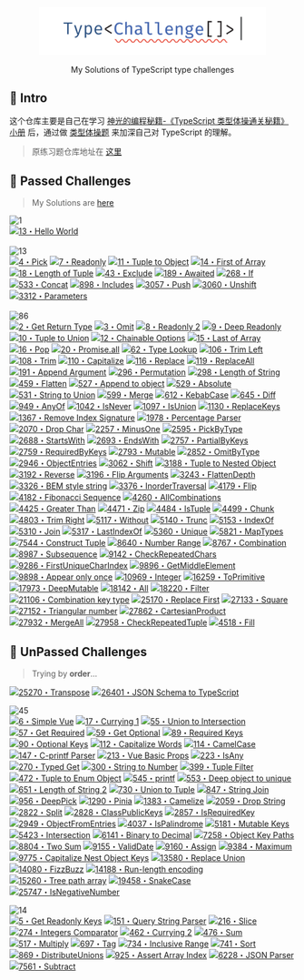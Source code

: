 <p align='center'>
  <img src='./screenshots/logo.svg' width='400'/>
</p>

<p align='center'>My Solutions of TypeScript type challenges</p>

## 🎈 Intro
这个仓库主要是自己在学习 [神光的编程秘籍-《TypeScript 类型体操通关秘籍》小册](https://juejin.cn/book/7047524421182947366?enter_from=course_center&utm_source=course_center) 后，通过做 [类型体操题](https://github.com/type-challenges/type-challenges) 来加深自己对 TypeScript 的理解。

> 原练习题仓库地址在 [这里](https://github.com/type-challenges/type-challenges)

## 🥳 Passed Challenges
> My Solutions are [here](https://github.com/stevenaces/FE-Steven/tree/master/TypeScript/tdl-ts/type-challenges) 

<!--challenges-start-->
<img src="https://img.shields.io/badge/warm--up-1-teal" alt="1"/><br><a href="https://github.com/type-challenges/type-challenges/blob/main/questions/00013-warm-hello-world/README.md" target="_blank">
<img src="https://img.shields.io/badge/-13%E3%83%BBHello%20World-teal" alt="13・Hello World"/></a>
<br><br>
<img src="https://img.shields.io/badge/easy-13-7aad0c" alt="13"/>
<br><a href="https://github.com/type-challenges/type-challenges/blob/main/questions/00004-easy-pick/README.md" target="_blank"><img src="https://img.shields.io/badge/-4%E3%83%BBPick-7aad0c" alt="4・Pick"/></a> 
<a href="https://github.com/type-challenges/type-challenges/blob/main/questions/00007-easy-readonly/README.md" target="_blank"><img src="https://img.shields.io/badge/-7%E3%83%BBReadonly-7aad0c" alt="7・Readonly"/></a> 
<a href="https://github.com/type-challenges/type-challenges/blob/main/questions/00011-easy-tuple-to-object/README.md" target="_blank"><img src="https://img.shields.io/badge/-11%E3%83%BBTuple%20to%20Object-7aad0c" alt="11・Tuple to Object"/></a>
<a href="https://github.com/type-challenges/type-challenges/blob/main/questions/00014-easy-first/README.md" target="_blank"><img src="https://img.shields.io/badge/-14%E3%83%BBFirst%20of%20Array-7aad0c" alt="14・First of Array"/></a> 
<a href="https://github.com/type-challenges/type-challenges/blob/main/questions/00018-easy-tuple-length/README.md" target="_blank"><img src="https://img.shields.io/badge/-18%E3%83%BBLength%20of%20Tuple-7aad0c" alt="18・Length of Tuple"/></a> 
<a href="https://github.com/type-challenges/type-challenges/blob/main/questions/00043-easy-exclude/README.md" target="_blank"><img src="https://img.shields.io/badge/-43%E3%83%BBExclude-7aad0c" alt="43・Exclude"/></a> 
<a href="https://github.com/type-challenges/type-challenges/blob/main/questions/00189-easy-awaited/README.md" target="_blank"><img src="https://img.shields.io/badge/-189%E3%83%BBAwaited-7aad0c" alt="189・Awaited"/></a> 
<a href="https://github.com/type-challenges/type-challenges/blob/main/questions/00268-easy-if/README.md" target="_blank"><img src="https://img.shields.io/badge/-268%E3%83%BBIf-7aad0c" alt="268・If"/></a> 
<a href="https://github.com/type-challenges/type-challenges/blob/main/questions/00533-easy-concat/README.md" target="_blank"><img src="https://img.shields.io/badge/-533%E3%83%BBConcat-7aad0c" alt="533・Concat"/></a> 
<a href="https://github.com/type-challenges/type-challenges/blob/main/questions/00898-easy-includes/README.md" target="_blank"><img src="https://img.shields.io/badge/-898%E3%83%BBIncludes-7aad0c" alt="898・Includes"/></a> 
<a href="https://github.com/type-challenges/type-challenges/blob/main/questions/03057-easy-push/README.md" target="_blank"><img src="https://img.shields.io/badge/-3057%E3%83%BBPush-7aad0c" alt="3057・Push"/></a> 
<a href="https://github.com/type-challenges/type-challenges/blob/main/questions/03060-easy-unshift/README.md" target="_blank"><img src="https://img.shields.io/badge/-3060%E3%83%BBUnshift-7aad0c" alt="3060・Unshift"/></a> 
<a href="https://github.com/type-challenges/type-challenges/blob/main/questions/03312-easy-parameters/README.md" target="_blank"><img src="https://img.shields.io/badge/-3312%E3%83%BBParameters-7aad0c" alt="3312・Parameters"/></a> <br><br><img src="https://img.shields.io/badge/medium-86-d9901a" alt="86"/><br>
<a href="https://github.com/type-challenges/type-challenges/blob/main/questions/00002-medium-return-type/README.md" target="_blank"><img src="https://img.shields.io/badge/-2%E3%83%BBGet%20Return%20Type-d9901a" alt="2・Get Return Type"/></a>
<a href="https://github.com/type-challenges/type-challenges/blob/main/questions/00003-medium-omit/README.md" target="_blank"><img src="https://img.shields.io/badge/-3%E3%83%BBOmit-d9901a" alt="3・Omit"/></a> 
<a href="https://github.com/type-challenges/type-challenges/blob/main/questions/00008-medium-readonly-2/README.md" target="_blank"><img src="https://img.shields.io/badge/-8%E3%83%BBReadonly%202-d9901a" alt="8・Readonly 2"/></a>
<a href="https://github.com/type-challenges/type-challenges/blob/main/questions/00009-medium-deep-readonly/README.md" target="_blank"><img src="https://img.shields.io/badge/-9%E3%83%BBDeep%20Readonly-d9901a" alt="9・Deep Readonly"/></a>
<a href="https://github.com/type-challenges/type-challenges/blob/main/questions/00010-medium-tuple-to-union/README.md" target="_blank"><img src="https://img.shields.io/badge/-10%E3%83%BBTuple%20to%20Union-d9901a" alt="10・Tuple to Union"/></a> 
<a href="https://github.com/type-challenges/type-challenges/blob/main/questions/00012-medium-chainable-options/README.md" target="_blank"><img src="https://img.shields.io/badge/-12%E3%83%BBChainable%20Options-d9901a" alt="12・Chainable Options"/></a>
<a href="https://github.com/type-challenges/type-challenges/blob/main/questions/00015-medium-last/README.md" target="_blank"><img src="https://img.shields.io/badge/-15%E3%83%BBLast%20of%20Array-d9901a" alt="15・Last of Array"/></a> 
<a href="https://github.com/type-challenges/type-challenges/blob/main/questions/00016-medium-pop/README.md" target="_blank"><img src="https://img.shields.io/badge/-16%E3%83%BBPop-d9901a" alt="16・Pop"/></a> <a href="https://github.com/type-challenges/type-challenges/blob/main/questions/00020-medium-promise-all/README.md" target="_blank"><img src="https://img.shields.io/badge/-20%E3%83%BBPromise.all-d9901a" alt="20・Promise.all"/></a> 
<a href="https://github.com/type-challenges/type-challenges/blob/main/questions/00062-medium-type-lookup/README.md" target="_blank"><img src="https://img.shields.io/badge/-62%E3%83%BBType%20Lookup-d9901a" alt="62・Type Lookup"/></a> 
<a href="https://github.com/type-challenges/type-challenges/blob/main/questions/00106-medium-trimleft/README.md" target="_blank"><img src="https://img.shields.io/badge/-106%E3%83%BBTrim%20Left-d9901a" alt="106・Trim Left"/></a> 
<a href="https://github.com/type-challenges/type-challenges/blob/main/questions/00108-medium-trim/README.md" target="_blank"><img src="https://img.shields.io/badge/-108%E3%83%BBTrim-d9901a" alt="108・Trim"/></a> 
<a href="https://github.com/type-challenges/type-challenges/blob/main/questions/00110-medium-capitalize/README.md" target="_blank"><img src="https://img.shields.io/badge/-110%E3%83%BBCapitalize-d9901a" alt="110・Capitalize"/></a> 
<a href="https://github.com/type-challenges/type-challenges/blob/main/questions/00116-medium-replace/README.md" target="_blank"><img src="https://img.shields.io/badge/-116%E3%83%BBReplace-d9901a" alt="116・Replace"/></a> 
<a href="https://github.com/type-challenges/type-challenges/blob/main/questions/00119-medium-replaceall/README.md" target="_blank"><img src="https://img.shields.io/badge/-119%E3%83%BBReplaceAll-d9901a" alt="119・ReplaceAll"/></a> 
<a href="https://github.com/type-challenges/type-challenges/blob/main/questions/00191-medium-append-argument/README.md" target="_blank"><img src="https://img.shields.io/badge/-191%E3%83%BBAppend%20Argument-d9901a" alt="191・Append Argument"/></a> 
<a href="https://github.com/type-challenges/type-challenges/blob/main/questions/00296-medium-permutation/README.md" target="_blank"><img src="https://img.shields.io/badge/-296%E3%83%BBPermutation-d9901a" alt="296・Permutation"/></a> 
<a href="https://github.com/type-challenges/type-challenges/blob/main/questions/00298-medium-length-of-string/README.md" target="_blank"><img src="https://img.shields.io/badge/-298%E3%83%BBLength%20of%20String-d9901a" alt="298・Length of String"/></a> 
<a href="https://github.com/type-challenges/type-challenges/blob/main/questions/00459-medium-flatten/README.md" target="_blank"><img src="https://img.shields.io/badge/-459%E3%83%BBFlatten-d9901a" alt="459・Flatten"/></a> 
<a href="https://github.com/type-challenges/type-challenges/blob/main/questions/00527-medium-append-to-object/README.md" target="_blank"><img src="https://img.shields.io/badge/-527%E3%83%BBAppend%20to%20object-d9901a" alt="527・Append to object"/></a> 
<a href="https://github.com/type-challenges/type-challenges/blob/main/questions/00529-medium-absolute/README.md" target="_blank"><img src="https://img.shields.io/badge/-529%E3%83%BBAbsolute-d9901a" alt="529・Absolute"/></a> 
<a href="https://github.com/type-challenges/type-challenges/blob/main/questions/00531-medium-string-to-union/README.md" target="_blank"><img src="https://img.shields.io/badge/-531%E3%83%BBString%20to%20Union-d9901a" alt="531・String to Union"/></a> 
<a href="https://github.com/type-challenges/type-challenges/blob/main/questions/00599-medium-merge/README.md" target="_blank"><img src="https://img.shields.io/badge/-599%E3%83%BBMerge-d9901a" alt="599・Merge"/></a> 
<a href="https://github.com/type-challenges/type-challenges/blob/main/questions/00612-medium-kebabcase/README.md" target="_blank"><img src="https://img.shields.io/badge/-612%E3%83%BBKebabCase-d9901a" alt="612・KebabCase"/></a> 
<a href="https://github.com/type-challenges/type-challenges/blob/main/questions/00645-medium-diff/README.md" target="_blank"><img src="https://img.shields.io/badge/-645%E3%83%BBDiff-d9901a" alt="645・Diff"/></a> 
<a href="https://github.com/type-challenges/type-challenges/blob/main/questions/00949-medium-anyof/README.md" target="_blank"><img src="https://img.shields.io/badge/-949%E3%83%BBAnyOf-d9901a" alt="949・AnyOf"/></a> 
<a href="https://github.com/type-challenges/type-challenges/blob/main/questions/01042-medium-isnever/README.md" target="_blank"><img src="https://img.shields.io/badge/-1042%E3%83%BBIsNever-d9901a" alt="1042・IsNever"/></a> 
<a href="https://github.com/type-challenges/type-challenges/blob/main/questions/01097-medium-isunion/README.md" target="_blank"><img src="https://img.shields.io/badge/-1097%E3%83%BBIsUnion-d9901a" alt="1097・IsUnion"/></a> 
<a href="https://github.com/type-challenges/type-challenges/blob/main/questions/01130-medium-replacekeys/README.md" target="_blank"><img src="https://img.shields.io/badge/-1130%E3%83%BBReplaceKeys-d9901a" alt="1130・ReplaceKeys"/></a> 
<a href="https://github.com/type-challenges/type-challenges/blob/main/questions/01367-medium-remove-index-signature/README.md" target="_blank"><img src="https://img.shields.io/badge/-1367%E3%83%BBRemove%20Index%20Signature-d9901a" alt="1367・Remove Index Signature"/></a> 
<a href="https://github.com/type-challenges/type-challenges/blob/main/questions/01978-medium-percentage-parser/README.md" target="_blank"><img src="https://img.shields.io/badge/-1978%E3%83%BBPercentage%20Parser-d9901a" alt="1978・Percentage Parser"/></a> 
<a href="https://github.com/type-challenges/type-challenges/blob/main/questions/02070-medium-drop-char/README.md" target="_blank"><img src="https://img.shields.io/badge/-2070%E3%83%BBDrop%20Char-d9901a" alt="2070・Drop Char"/></a> 
<a href="https://github.com/type-challenges/type-challenges/blob/main/questions/02257-medium-minusone/README.md" target="_blank"><img src="https://img.shields.io/badge/-2257%E3%83%BBMinusOne-d9901a" alt="2257・MinusOne"/></a> 
<a href="https://github.com/type-challenges/type-challenges/blob/main/questions/02595-medium-pickbytype/README.md" target="_blank"><img src="https://img.shields.io/badge/-2595%E3%83%BBPickByType-d9901a" alt="2595・PickByType"/></a> 
<a href="https://github.com/type-challenges/type-challenges/blob/main/questions/02688-medium-startswith/README.md" target="_blank"><img src="https://img.shields.io/badge/-2688%E3%83%BBStartsWith-d9901a" alt="2688・StartsWith"/></a> 
<a href="https://github.com/type-challenges/type-challenges/blob/main/questions/02693-medium-endswith/README.md" target="_blank"><img src="https://img.shields.io/badge/-2693%E3%83%BBEndsWith-d9901a" alt="2693・EndsWith"/></a> 
<a href="https://github.com/type-challenges/type-challenges/blob/main/questions/02757-medium-partialbykeys/README.md" target="_blank"><img src="https://img.shields.io/badge/-2757%E3%83%BBPartialByKeys-d9901a" alt="2757・PartialByKeys"/></a> 
<a href="https://github.com/type-challenges/type-challenges/blob/main/questions/02759-medium-requiredbykeys/README.md" target="_blank"><img src="https://img.shields.io/badge/-2759%E3%83%BBRequiredByKeys-d9901a" alt="2759・RequiredByKeys"/></a> 
<a href="https://github.com/type-challenges/type-challenges/blob/main/questions/02793-medium-mutable/README.md" target="_blank"><img src="https://img.shields.io/badge/-2793%E3%83%BBMutable-d9901a" alt="2793・Mutable"/></a>
<a href="https://github.com/type-challenges/type-challenges/blob/main/questions/02852-medium-omitbytype/README.md" target="_blank"><img src="https://img.shields.io/badge/-2852%E3%83%BBOmitByType-d9901a" alt="2852・OmitByType"/></a> 
<a href="https://github.com/type-challenges/type-challenges/blob/main/questions/02946-medium-objectentries/README.md" target="_blank"><img src="https://img.shields.io/badge/-2946%E3%83%BBObjectEntries-d9901a" alt="2946・ObjectEntries"/></a> 
<a href="https://github.com/type-challenges/type-challenges/blob/main/questions/03062-medium-shift/README.md" target="_blank"><img src="https://img.shields.io/badge/-3062%E3%83%BBShift-d9901a" alt="3062・Shift"/></a>
<a href="https://github.com/type-challenges/type-challenges/blob/main/questions/03188-medium-tuple-to-nested-object/README.md" target="_blank"><img src="https://img.shields.io/badge/-3188%E3%83%BBTuple%20to%20Nested%20Object-d9901a" alt="3188・Tuple to Nested Object"/></a> 
<a href="https://github.com/type-challenges/type-challenges/blob/main/questions/03192-medium-reverse/README.md" target="_blank"><img src="https://img.shields.io/badge/-3192%E3%83%BBReverse-d9901a" alt="3192・Reverse"/></a> 
<a href="https://github.com/type-challenges/type-challenges/blob/main/questions/03196-medium-flip-arguments/README.md" target="_blank"><img src="https://img.shields.io/badge/-3196%E3%83%BBFlip%20Arguments-d9901a" alt="3196・Flip Arguments"/></a> 
<a href="https://github.com/type-challenges/type-challenges/blob/main/questions/03243-medium-flattendepth/README.md" target="_blank"><img src="https://img.shields.io/badge/-3243%E3%83%BBFlattenDepth-d9901a" alt="3243・FlattenDepth"/></a> 
<a href="https://github.com/type-challenges/type-challenges/blob/main/questions/03326-medium-bem-style-string/README.md" target="_blank"><img src="https://img.shields.io/badge/-3326%E3%83%BBBEM%20style%20string-d9901a" alt="3326・BEM style string"/></a>
<a href="https://github.com/type-challenges/type-challenges/blob/main/questions/03376-medium-inordertraversal/README.md" target="_blank"><img src="https://img.shields.io/badge/-3376%E3%83%BBInorderTraversal-d9901a" alt="3376・InorderTraversal"/></a> 
<a href="https://github.com/type-challenges/type-challenges/blob/main/questions/04179-medium-flip/README.md" target="_blank"><img src="https://img.shields.io/badge/-4179%E3%83%BBFlip-d9901a" alt="4179・Flip"/></a> 
<a href="https://github.com/type-challenges/type-challenges/blob/main/questions/04182-medium-fibonacci-sequence/README.md" target="_blank"><img src="https://img.shields.io/badge/-4182%E3%83%BBFibonacci%20Sequence-d9901a" alt="4182・Fibonacci Sequence"/></a>
<a href="https://github.com/type-challenges/type-challenges/blob/main/questions/04260-medium-nomiwase/README.md" target="_blank"><img src="https://img.shields.io/badge/-4260%E3%83%BBAllCombinations-d9901a" alt="4260・AllCombinations"/></a>
<a href="https://github.com/type-challenges/type-challenges/blob/main/questions/04425-medium-greater-than/README.md" target="_blank"><img src="https://img.shields.io/badge/-4425%E3%83%BBGreater%20Than-d9901a" alt="4425・Greater Than"/></a>
<a href="https://github.com/type-challenges/type-challenges/blob/main/questions/04471-medium-zip/README.md" target="_blank"><img src="https://img.shields.io/badge/-4471%E3%83%BBZip-d9901a" alt="4471・Zip"/></a> 
<a href="https://github.com/type-challenges/type-challenges/blob/main/questions/04484-medium-istuple/README.md" target="_blank"><img src="https://img.shields.io/badge/-4484%E3%83%BBIsTuple-d9901a" alt="4484・IsTuple"/></a>
<a href="https://github.com/type-challenges/type-challenges/blob/main/questions/04499-medium-chunk/README.md" target="_blank"><img src="https://img.shields.io/badge/-4499%E3%83%BBChunk-d9901a" alt="4499・Chunk"/></a>
<a href="https://github.com/type-challenges/type-challenges/blob/main/questions/04803-medium-trim-right/README.md" target="_blank"><img src="https://img.shields.io/badge/-4803%E3%83%BBTrim%20Right-d9901a" alt="4803・Trim Right"/></a> 
<a href="https://github.com/type-challenges/type-challenges/blob/main/questions/05117-medium-without/README.md" target="_blank"><img src="https://img.shields.io/badge/-5117%E3%83%BBWithout-d9901a" alt="5117・Without"/></a>
<a href="https://github.com/type-challenges/type-challenges/blob/main/questions/05140-medium-trunc/README.md" target="_blank"><img src="https://img.shields.io/badge/-5140%E3%83%BBTrunc-d9901a" alt="5140・Trunc"/></a> 
<a href="https://github.com/type-challenges/type-challenges/blob/main/questions/05153-medium-indexof/README.md" target="_blank"><img src="https://img.shields.io/badge/-5153%E3%83%BBIndexOf-d9901a" alt="5153・IndexOf"/></a> 
<a href="https://github.com/type-challenges/type-challenges/blob/main/questions/05310-medium-join/README.md" target="_blank"><img src="https://img.shields.io/badge/-5310%E3%83%BBJoin-d9901a" alt="5310・Join"/></a> 
<a href="https://github.com/type-challenges/type-challenges/blob/main/questions/05317-medium-lastindexof/README.md" target="_blank"><img src="https://img.shields.io/badge/-5317%E3%83%BBLastIndexOf-d9901a" alt="5317・LastIndexOf"/></a> 
<a href="https://github.com/type-challenges/type-challenges/blob/main/questions/05360-medium-unique/README.md" target="_blank"><img src="https://img.shields.io/badge/-5360%E3%83%BBUnique-d9901a" alt="5360・Unique"/></a> 
<a href="https://github.com/type-challenges/type-challenges/blob/main/questions/05821-medium-maptypes/README.md" target="_blank"><img src="https://img.shields.io/badge/-5821%E3%83%BBMapTypes-d9901a" alt="5821・MapTypes"/></a>
<a href="https://github.com/type-challenges/type-challenges/blob/main/questions/07544-medium-construct-tuple/README.md" target="_blank"><img src="https://img.shields.io/badge/-7544%E3%83%BBConstruct%20Tuple-d9901a" alt="7544・Construct Tuple"/></a> 
<a href="https://github.com/type-challenges/type-challenges/blob/main/questions/08640-medium-number-range/README.md" target="_blank"><img src="https://img.shields.io/badge/-8640%E3%83%BBNumber%20Range-d9901a" alt="8640・Number Range"/></a> 
<a href="https://github.com/type-challenges/type-challenges/blob/main/questions/08767-medium-combination/README.md" target="_blank"><img src="https://img.shields.io/badge/-8767%E3%83%BBCombination-d9901a" alt="8767・Combination"/></a> 
<a href="https://github.com/type-challenges/type-challenges/blob/main/questions/08987-medium-subsequence/README.md" target="_blank"><img src="https://img.shields.io/badge/-8987%E3%83%BBSubsequence-d9901a" alt="8987・Subsequence"/></a> 
<a href="https://github.com/type-challenges/type-challenges/blob/main/questions/09142-medium-checkrepeatedchars/README.md" target="_blank"><img src="https://img.shields.io/badge/-9142%E3%83%BBCheckRepeatedChars-d9901a" alt="9142・CheckRepeatedChars"/></a>
<a href="https://github.com/type-challenges/type-challenges/blob/main/questions/09286-medium-firstuniquecharindex/README.md" target="_blank"><img src="https://img.shields.io/badge/-9286%E3%83%BBFirstUniqueCharIndex-d9901a" alt="9286・FirstUniqueCharIndex"/></a> 
<a href="https://github.com/type-challenges/type-challenges/blob/main/questions/09896-medium-get-middle-element/README.md" target="_blank"><img src="https://img.shields.io/badge/-9896%E3%83%BBGetMiddleElement-d9901a" alt="9896・GetMiddleElement"/></a> 
<a href="https://github.com/type-challenges/type-challenges/blob/main/questions/09898-medium-zhao-chu-mu-biao-shu-zu-zhong-zhi-chu-xian-guo-yi-ci-de-yuan-su/README.md" target="_blank"><img src="https://img.shields.io/badge/-9898%E3%83%BBAppear%20only%20once-d9901a" alt="9898・Appear only once"/></a> 
<a href="https://github.com/type-challenges/type-challenges/blob/main/questions/questions/10969-medium-integer/README.md" target="_blank"><img src="https://img.shields.io/badge/-10969%E3%83%BBInteger-d9901a" alt="10969・Integer"/></a> 
<a href="https://github.com/type-challenges/type-challenges/blob/main/questions/questions/16259-medium-to-primitive/README.md" target="_blank"><img src="https://img.shields.io/badge/-16259%E3%83%BBToPrimitive-d9901a" alt="16259・ToPrimitive"/></a> 
<a href="https://github.com/type-challenges/type-challenges/blob/main/questions/questions/17973-medium-deepmutable/README.md" target="_blank"><img src="https://img.shields.io/badge/-17973%E3%83%BBDeepMutable-d9901a" alt="17973・DeepMutable"/></a>
<a href="https://github.com/type-challenges/type-challenges/blob/main/questions/questions/18142-medium-all/README.md" target="_blank"><img src="https://img.shields.io/badge/-18142%E3%83%BBAll-d9901a" alt="18142・All"/></a>
<a href="https://github.com/type-challenges/type-challenges/blob/main/questions/questions/18220-medium-filter/README.md" target="_blank"><img src="https://img.shields.io/badge/-18220%E3%83%BBFilter-d9901a" alt="18220・Filter"/></a>
<a href="https://github.com/type-challenges/type-challenges/blob/main/questions/questions/21106-medium-zu-he-jian-lei-xing-combination-key-type/README.md" target="_blank"><img src="https://img.shields.io/badge/-21106%E3%83%BBCombination%20key%20type-d9901a" alt="21106・Combination key type"/></a>
<a href="https://github.com/type-challenges/type-challenges/blob/main/questions/questions/25170-medium-replace-first/README.md" target="_blank"><img src="https://img.shields.io/badge/-25170%E3%83%BBReplace%20First-d9901a" alt="25170・Replace First"/></a>
<a href="https://github.com/type-challenges/type-challenges/blob/main/questions/questions/27133-medium-square/README.md" target="_blank"><img src="https://img.shields.io/badge/-27133%E3%83%BBSquare-d9901a" alt="27133・Square"/></a>
<a href="https://github.com/type-challenges/type-challenges/blob/main/questions/questions/27152-medium-triangular-number/README.md" target="_blank"><img src="https://img.shields.io/badge/-27152%E3%83%BBTriangular%20number-d9901a" alt="27152・Triangular number"/></a>
<a href="https://github.com/type-challenges/type-challenges/blob/main/questions/questions/27862-medium-cartesianproduct/README.md" target="_blank"><img src="https://img.shields.io/badge/-27862%E3%83%BBCartesianProduct-d9901a" alt="27862・CartesianProduct"/></a>
<a href="https://github.com/type-challenges/type-challenges/blob/main/questions/questions/27932-medium-mergeall/README.md" target="_blank"><img src="https://img.shields.io/badge/-27932%E3%83%BBMergeAll-d9901a" alt="27932・MergeAll"/></a>
<a href="https://github.com/type-challenges/type-challenges/blob/main/questions/questions/27958-medium-checkrepeatedtuple/README.md" target="_blank"><img src="https://img.shields.io/badge/-27958%E3%83%BBCheckRepeatedTuple-d9901a" alt="27958・CheckRepeatedTuple"/></a>
<a href="https://github.com/type-challenges/type-challenges/blob/main/questions/04518-medium-fill/README.md" target="_blank"><img src="https://img.shields.io/badge/-4518%E3%83%BBFill-d9901a" alt="4518・Fill"/></a>
## 🤔 UnPassed Challenges
>  Trying by **order**...

<a href="https://github.com/type-challenges/type-challenges/blob/main/questions/questions/25270-medium-transpose/README.md" target="_blank"><img src="https://img.shields.io/badge/-25270%E3%83%BBTranspose-d9901a" alt="25270・Transpose"/></a> 
<a href="https://github.com/type-challenges/type-challenges/blob/main/questions/questions/26401-medium-json-schema-to-typescript/README.md" target="_blank"><img src="https://img.shields.io/badge/-26401%E3%83%BBJSON%20Schema%20to%20TypeScript-d9901a" alt="26401・JSON Schema to TypeScript"/></a>

<!-- hard -->
<img src="https://img.shields.io/badge/hard-45-de3d37" alt="45"/><br>
<a href="https://github.com/type-challenges/type-challenges/blob/main/questions/00006-hard-simple-vue/README.md" target="_blank"><img src="https://img.shields.io/badge/-6%E3%83%BBSimple%20Vue-de3d37" alt="6・Simple Vue"/></a> 
<a href="https://github.com/type-challenges/type-challenges/blob/main/questions/00017-hard-currying-1/README.md" target="_blank"><img src="https://img.shields.io/badge/-17%E3%83%BBCurrying%201-de3d37" alt="17・Currying 1"/></a> 
<a href="https://github.com/type-challenges/type-challenges/blob/main/questions/00055-hard-union-to-intersection/README.md" target="_blank"><img src="https://img.shields.io/badge/-55%E3%83%BBUnion%20to%20Intersection-de3d37" alt="55・Union to Intersection"/></a> 
<a href="https://github.com/type-challenges/type-challenges/blob/main/questions/00057-hard-get-required/README.md" target="_blank"><img src="https://img.shields.io/badge/-57%E3%83%BBGet%20Required-de3d37" alt="57・Get Required"/></a> 
<a href="https://github.com/type-challenges/type-challenges/blob/main/questions/00059-hard-get-optional/README.md" target="_blank"><img src="https://img.shields.io/badge/-59%E3%83%BBGet%20Optional-de3d37" alt="59・Get Optional"/></a> 
<a href="https://github.com/type-challenges/type-challenges/blob/main/questions/00089-hard-required-keys/README.md" target="_blank"><img src="https://img.shields.io/badge/-89%E3%83%BBRequired%20Keys-de3d37" alt="89・Required Keys"/></a> 
<a href="https://github.com/type-challenges/type-challenges/blob/main/questions/00090-hard-optional-keys/README.md" target="_blank"><img src="https://img.shields.io/badge/-90%E3%83%BBOptional%20Keys-de3d37" alt="90・Optional Keys"/></a> 
<a href="https://github.com/type-challenges/type-challenges/blob/main/questions/00112-hard-capitalizewords/README.md" target="_blank"><img src="https://img.shields.io/badge/-112%E3%83%BBCapitalize%20Words-de3d37" alt="112・Capitalize Words"/></a> 
<a href="https://github.com/type-challenges/type-challenges/blob/main/questions/00114-hard-camelcase/README.md" target="_blank"><img src="https://img.shields.io/badge/-114%E3%83%BBCamelCase-de3d37" alt="114・CamelCase"/></a> 
<a href="https://github.com/type-challenges/type-challenges/blob/main/questions/00147-hard-c-printf-parser/README.md" target="_blank"><img src="https://img.shields.io/badge/-147%E3%83%BBC--printf%20Parser-de3d37" alt="147・C-printf Parser"/></a> 
<a href="https://github.com/type-challenges/type-challenges/blob/main/questions/00213-hard-vue-basic-props/README.md" target="_blank"><img src="https://img.shields.io/badge/-213%E3%83%BBVue%20Basic%20Props-de3d37" alt="213・Vue Basic Props"/></a> 
<a href="https://github.com/type-challenges/type-challenges/blob/main/questions/00223-hard-isany/README.md" target="_blank"><img src="https://img.shields.io/badge/-223%E3%83%BBIsAny-de3d37" alt="223・IsAny"/></a> 
<a href="https://github.com/type-challenges/type-challenges/blob/main/questions/00270-hard-typed-get/README.md" target="_blank"><img src="https://img.shields.io/badge/-270%E3%83%BBTyped%20Get-de3d37" alt="270・Typed Get"/></a> 
<a href="https://github.com/type-challenges/type-challenges/blob/main/questions/00300-hard-string-to-number/README.md" target="_blank"><img src="https://img.shields.io/badge/-300%E3%83%BBString%20to%20Number-de3d37" alt="300・String to Number"/></a> 
<a href="https://github.com/type-challenges/type-challenges/blob/main/questions/00399-hard-tuple-filter/README.md" target="_blank"><img src="https://img.shields.io/badge/-399%E3%83%BBTuple%20Filter-de3d37" alt="399・Tuple Filter"/></a> 
<a href="https://github.com/type-challenges/type-challenges/blob/main/questions/00472-hard-tuple-to-enum-object/README.md" target="_blank"><img src="https://img.shields.io/badge/-472%E3%83%BBTuple%20to%20Enum%20Object-de3d37" alt="472・Tuple to Enum Object"/></a> 
<a href="https://github.com/type-challenges/type-challenges/blob/main/questions/00545-hard-printf/README.md" target="_blank"><img src="https://img.shields.io/badge/-545%E3%83%BBprintf-de3d37" alt="545・printf"/></a> 
<a href="https://github.com/type-challenges/type-challenges/blob/main/questions/00553-hard-deep-object-to-unique/README.md" target="_blank"><img src="https://img.shields.io/badge/-553%E3%83%BBDeep%20object%20to%20unique-de3d37" alt="553・Deep object to unique"/></a> 
<a href="https://github.com/type-challenges/type-challenges/blob/main/questions/00651-hard-length-of-string-2/README.md" target="_blank"><img src="https://img.shields.io/badge/-651%E3%83%BBLength%20of%20String%202-de3d37" alt="651・Length of String 2"/></a> 
<a href="https://github.com/type-challenges/type-challenges/blob/main/questions/00730-hard-union-to-tuple/README.md" target="_blank"><img src="https://img.shields.io/badge/-730%E3%83%BBUnion%20to%20Tuple-de3d37" alt="730・Union to Tuple"/></a> 
<a href="https://github.com/type-challenges/type-challenges/blob/main/questions/00847-hard-string-join/README.md" target="_blank"><img src="https://img.shields.io/badge/-847%E3%83%BBString%20Join-de3d37" alt="847・String Join"/></a> 
<a href="https://github.com/type-challenges/type-challenges/blob/main/questions/00956-hard-deeppick/README.md" target="_blank"><img src="https://img.shields.io/badge/-956%E3%83%BBDeepPick-de3d37" alt="956・DeepPick"/></a> 
<a href="https://github.com/type-challenges/type-challenges/blob/main/questions/01290-hard-pinia/README.md" target="_blank"><img src="https://img.shields.io/badge/-1290%E3%83%BBPinia-de3d37" alt="1290・Pinia"/></a> 
<a href="https://github.com/type-challenges/type-challenges/blob/main/questions/01383-hard-camelize/README.md" target="_blank"><img src="https://img.shields.io/badge/-1383%E3%83%BBCamelize-de3d37" alt="1383・Camelize"/></a> 
<a href="https://github.com/type-challenges/type-challenges/blob/main/questions/02059-hard-drop-string/README.md" target="_blank"><img src="https://img.shields.io/badge/-2059%E3%83%BBDrop%20String-de3d37" alt="2059・Drop String"/></a> 
<a href="https://github.com/type-challenges/type-challenges/blob/main/questions/02822-hard-split/README.md" target="_blank"><img src="https://img.shields.io/badge/-2822%E3%83%BBSplit-de3d37" alt="2822・Split"/></a> 
<a href="https://github.com/type-challenges/type-challenges/blob/main/questions/02828-hard-classpublickeys/README.md" target="_blank"><img src="https://img.shields.io/badge/-2828%E3%83%BBClassPublicKeys-de3d37" alt="2828・ClassPublicKeys"/></a> 
<a href="https://github.com/type-challenges/type-challenges/blob/main/questions/02857-hard-isrequiredkey/README.md" target="_blank"><img src="https://img.shields.io/badge/-2857%E3%83%BBIsRequiredKey-de3d37" alt="2857・IsRequiredKey"/></a> 
<a href="https://github.com/type-challenges/type-challenges/blob/main/questions/02949-hard-objectfromentries/README.md" target="_blank"><img src="https://img.shields.io/badge/-2949%E3%83%BBObjectFromEntries-de3d37" alt="2949・ObjectFromEntries"/></a> 
<a href="https://github.com/type-challenges/type-challenges/blob/main/questions/04037-hard-ispalindrome/README.md" target="_blank"><img src="https://img.shields.io/badge/-4037%E3%83%BBIsPalindrome-de3d37" alt="4037・IsPalindrome"/></a> 
<a href="https://github.com/type-challenges/type-challenges/blob/main/questions/05181-hard-mutable-keys/README.md" target="_blank"><img src="https://img.shields.io/badge/-5181%E3%83%BBMutable%20Keys-de3d37" alt="5181・Mutable Keys"/></a> 
<a href="https://github.com/type-challenges/type-challenges/blob/main/questions/05423-hard-intersection/README.md" target="_blank"><img src="https://img.shields.io/badge/-5423%E3%83%BBIntersection-de3d37" alt="5423・Intersection"/></a> 
<a href="https://github.com/type-challenges/type-challenges/blob/main/questions/06141-hard-binary-to-decimal/README.md" target="_blank"><img src="https://img.shields.io/badge/-6141%E3%83%BBBinary%20to%20Decimal-de3d37" alt="6141・Binary to Decimal"/></a> 
<a href="https://github.com/type-challenges/type-challenges/blob/main/questions/07258-hard-object-key-paths/README.md" target="_blank"><img src="https://img.shields.io/badge/-7258%E3%83%BBObject%20Key%20Paths-de3d37" alt="7258・Object Key Paths"/></a> 
<a href="https://github.com/type-challenges/type-challenges/blob/main/questions/08804-hard-two-sum/README.md" target="_blank"><img src="https://img.shields.io/badge/-8804%E3%83%BBTwo%20Sum-de3d37" alt="8804・Two Sum"/></a> 
<a href="https://github.com/type-challenges/type-challenges/blob/main/questions/09155-hard-validdate/README.md" target="_blank"><img src="https://img.shields.io/badge/-9155%E3%83%BBValidDate-de3d37" alt="9155・ValidDate"/></a> 
<a href="https://github.com/type-challenges/type-challenges/blob/main/questions/09160-hard-assign/README.md" target="_blank"><img src="https://img.shields.io/badge/-9160%E3%83%BBAssign-de3d37" alt="9160・Assign"/></a> 
<a href="https://github.com/type-challenges/type-challenges/blob/main/questions/09384-hard-maximum/README.md" target="_blank"><img src="https://img.shields.io/badge/-9384%E3%83%BBMaximum-de3d37" alt="9384・Maximum"/></a> <a href="https://github.com/type-challenges/type-challenges/blob/main/questions/09775-hard-capitalize-nest-object-keys/README.md" target="_blank"><img src="https://img.shields.io/badge/-9775%E3%83%BBCapitalize%20Nest%20Object%20Keys-de3d37" alt="9775・Capitalize Nest Object Keys"/></a> 
<a href="https://github.com/type-challenges/type-challenges/blob/main/questions/questions/13580-hard-replace-union/README.md" target="_blank"><img src="https://img.shields.io/badge/-13580%E3%83%BBReplace%20Union-de3d37" alt="13580・Replace Union"/></a> 
<a href="https://github.com/type-challenges/type-challenges/blob/main/questions/questions/14080-hard-fizzbuzz/README.md" target="_blank"><img src="https://img.shields.io/badge/-14080%E3%83%BBFizzBuzz-de3d37" alt="14080・FizzBuzz"/></a> 
<a href="https://github.com/type-challenges/type-challenges/blob/main/questions/questions/14188-hard-run-length-encoding/README.md" target="_blank"><img src="https://img.shields.io/badge/-14188%E3%83%BBRun--length%20encoding-de3d37" alt="14188・Run-length encoding"/></a> 
<a href="https://github.com/type-challenges/type-challenges/blob/main/questions/questions/15260-hard-tree-path-array/README.md" target="_blank"><img src="https://img.shields.io/badge/-15260%E3%83%BBTree%20path%20array-de3d37" alt="15260・Tree path array"/></a> 
<a href="https://github.com/type-challenges/type-challenges/blob/main/questions/questions/19458-hard-snakecase/README.md" target="_blank"><img src="https://img.shields.io/badge/-19458%E3%83%BBSnakeCase-de3d37" alt="19458・SnakeCase"/></a> 
<a href="https://github.com/type-challenges/type-challenges/blob/main/questions/questions/25747-hard-isnegativenumber/README.md" target="_blank"><img src="https://img.shields.io/badge/-25747%E3%83%BBIsNegativeNumber-de3d37" alt="25747・IsNegativeNumber"/></a>

<!-- extreme -->
<img src="https://img.shields.io/badge/extreme-14-b11b8d" alt="14"/><br>
<a href="https://github.com/type-challenges/type-challenges/blob/main/questions/00005-extreme-readonly-keys/README.md" target="_blank"><img src="https://img.shields.io/badge/-5%E3%83%BBGet%20Readonly%20Keys-b11b8d" alt="5・Get Readonly Keys"/></a> 
<a href="https://github.com/type-challenges/type-challenges/blob/main/questions/00151-extreme-query-string-parser/README.md" target="_blank"><img src="https://img.shields.io/badge/-151%E3%83%BBQuery%20String%20Parser-b11b8d" alt="151・Query String Parser"/></a> 
<a href="https://github.com/type-challenges/type-challenges/blob/main/questions/00216-extreme-slice/README.md" target="_blank"><img src="https://img.shields.io/badge/-216%E3%83%BBSlice-b11b8d" alt="216・Slice"/></a> 
<a href="https://github.com/type-challenges/type-challenges/blob/main/questions/00274-extreme-integers-comparator/README.md" target="_blank"><img src="https://img.shields.io/badge/-274%E3%83%BBIntegers%20Comparator-b11b8d" alt="274・Integers Comparator"/></a> 
<a href="https://github.com/type-challenges/type-challenges/blob/main/questions/00462-extreme-currying-2/README.md" target="_blank"><img src="https://img.shields.io/badge/-462%E3%83%BBCurrying%202-b11b8d" alt="462・Currying 2"/></a> 
<a href="https://github.com/type-challenges/type-challenges/blob/main/questions/00476-extreme-sum/README.md" target="_blank"><img src="https://img.shields.io/badge/-476%E3%83%BBSum-b11b8d" alt="476・Sum"/></a> 
<a href="https://github.com/type-challenges/type-challenges/blob/main/questions/00517-extreme-multiply/README.md" target="_blank"><img src="https://img.shields.io/badge/-517%E3%83%BBMultiply-b11b8d" alt="517・Multiply"/></a> 
<a href="https://github.com/type-challenges/type-challenges/blob/main/questions/00697-extreme-tag/README.md" target="_blank"><img src="https://img.shields.io/badge/-697%E3%83%BBTag-b11b8d" alt="697・Tag"/></a> 
<a href="https://github.com/type-challenges/type-challenges/blob/main/questions/00734-extreme-inclusive-range/README.md" target="_blank"><img src="https://img.shields.io/badge/-734%E3%83%BBInclusive%20Range-b11b8d" alt="734・Inclusive Range"/></a> 
<a href="https://github.com/type-challenges/type-challenges/blob/main/questions/00741-extreme-sort/README.md" target="_blank"><img src="https://img.shields.io/badge/-741%E3%83%BBSort-b11b8d" alt="741・Sort"/></a> 
<a href="https://github.com/type-challenges/type-challenges/blob/main/questions/00869-extreme-distributeunions/README.md" target="_blank"><img src="https://img.shields.io/badge/-869%E3%83%BBDistributeUnions-b11b8d" alt="869・DistributeUnions"/></a> 
<a href="https://github.com/type-challenges/type-challenges/blob/main/questions/00925-extreme-assert-array-index/README.md" target="_blank"><img src="https://img.shields.io/badge/-925%E3%83%BBAssert%20Array%20Index-b11b8d" alt="925・Assert Array Index"/></a> 
<a href="https://github.com/type-challenges/type-challenges/blob/main/questions/06228-extreme-json-parser/README.md" target="_blank"><img src="https://img.shields.io/badge/-6228%E3%83%BBJSON%20Parser-b11b8d" alt="6228・JSON Parser"/></a> 
<a href="https://github.com/type-challenges/type-challenges/blob/main/questions/07561-extreme-subtract/README.md" target="_blank"><img src="https://img.shields.io/badge/-7561%E3%83%BBSubtract-b11b8d" alt="7561・Subtract"/></a> 
<!--challenges-end-->